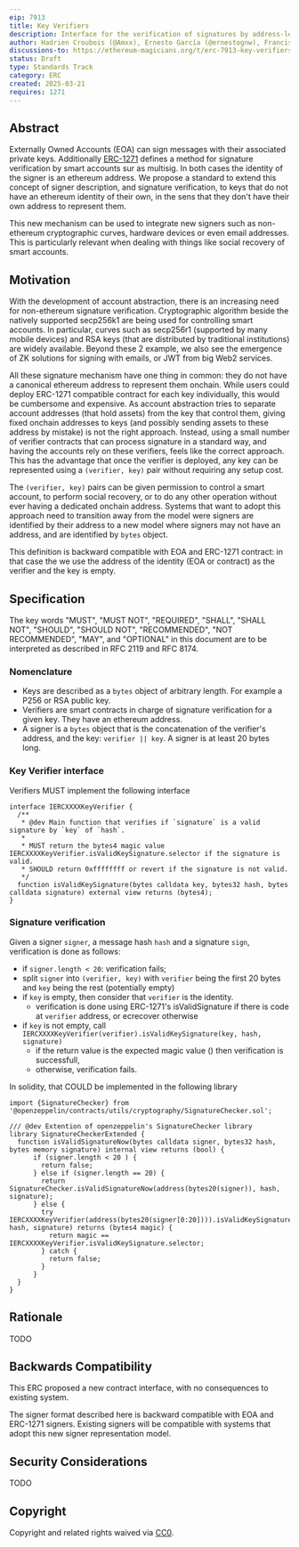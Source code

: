 ```yaml
---
eip: 7913
title: Key Verifiers
description: Interface for the verification of signatures by address-less keys
author: Hadrien Croubois (@Amxx), Ernesto García (@ernestognw), Francisco Giordano (@frangio), Aryeh Greenberg (@arr00)
discussions-to: https://ethereum-magicians.org/t/erc-7913-key-verifiers/23262
status: Draft
type: Standards Track
category: ERC
created: 2025-03-21
requires: 1271
---
```


## Abstract

Externally Owned Accounts (EOA) can sign messages with their associated private keys. Additionally [ERC-1271](./eip-1271.md) defines a method for signature verification by smart accounts sur as multisig. In both cases the identity of the signer is an ethereum address. We propose a standard to extend this concept of signer description, and signature verification, to keys that do not have an ethereum identity of their own, in the sens that they don't have their own address to represent them.

This new mechanism can be used to integrate new signers such as non-ethereum cryptographic curves, hardware devices or even email addresses. This is particularly relevant when dealing with things like social recovery of smart accounts.

## Motivation

With the development of account abstraction, there is an increasing need for non-ethereum signature verification. Cryptographic algorithm beside the natively supported secp256k1 are being used for controlling smart accounts. In particular, curves such as secp256r1 (supported by many mobile devices) and RSA keys (that are distributed by traditional institutions) are widely available. Beyond these 2 example, we also see the emergence of ZK solutions for signing with emails, or JWT from big Web2 services.

All these signature mechanism have one thing in common: they do not have a canonical ethereum address to represent them onchain. While users could deploy ERC-1271 compatible contract for each key individually, this would be cumbersome and expensive. As account abstraction tries to separate account addresses (that hold assets) from the key that control them, giving fixed onchain addresses to keys (and possibly sending assets to these address by mistake) is not the right approach. Instead, using a small number of verifier contracts that can process signature in a standard way, and having the accounts rely on these verifiers, feels like the correct approach. This has the advantage that once the verifier is deployed, any key can be represented using a `(verifier, key)` pair without requiring any setup cost.

The `(verifier, key)` pairs can be given permission to control a smart account, to perform social recovery, or to do any other operation without ever having a dedicated onchain address. Systems that want to adopt this approach need to transition away from the model were signers are identified by their address to a new model where signers may not have an address, and are identified by `bytes` object.

This definition is backward compatible with EOA and ERC-1271 contract: in that case the we use the address of the identity (EOA or contract) as the verifier and the key is empty.

## Specification

The key words "MUST", "MUST NOT", "REQUIRED", "SHALL", "SHALL NOT", "SHOULD", "SHOULD NOT", "RECOMMENDED", "NOT RECOMMENDED", "MAY", and "OPTIONAL" in this document are to be interpreted as described in RFC 2119 and RFC 8174.

### Nomenclature

- Keys are described as a `bytes` object of arbitrary length. For example a P256 or RSA public key.
- Verifiers are smart contracts in charge of signature verification for a given key. They have an ethereum address.
- A signer is a `bytes` object that is the concatenation of the verifier's address, and the key: `verifier || key`. A signer is at least 20 bytes long.

### Key Verifier interface

Verifiers MUST implement the following interface

```solidity
interface IERCXXXXKeyVerifier {
  /**
   * @dev Main function that verifies if `signature` is a valid signature by `key` of `hash`.
   *
   * MUST return the bytes4 magic value IERCXXXXKeyVerifier.isValidKeySignature.selector if the signature is valid.
   * SHOULD return 0xffffffff or revert if the signature is not valid.
   */
  function isValidKeySignature(bytes calldata key, bytes32 hash, bytes calldata signature) external view returns (bytes4);
}
```

### Signature verification

Given a signer `signer`, a message hash `hash` and a signature `sign`, verification is done as follows:

- if `signer.length < 20`: verification fails;
- split `signer` into `(verifier, key)` with `verifier` being the first 20 bytes and `key` being the rest (potentially empty)
- if `key` is empty, then consider that `verifier` is the identity.
  - verification is done using ERC-1271's isValidSignature if there is code at `verifier` address, or ecrecover otherwise
- if `key` is not empty, call `IERCXXXXKeyVerifier(verifier).isValidKeySignature(key, hash, signature)`
  - if the return value is the expected magic value () then verification is successfull,
  - otherwise, verification fails.

In solidity, that COULD be implemented in the following library

```solidity
import {SignatureChecker} from '@openzeppelin/contracts/utils/cryptography/SignatureChecker.sol';

/// @dev Extention of openzeppelin's SignatureChecker library
library SignatureCheckerExtended {
  function isValidSignatureNow(bytes calldata signer, bytes32 hash, bytes memory signature) internal view returns (bool) {
      if (signer.length < 20 ) {
        return false;
      } else if (signer.length == 20) {
        return SignatureChecker.isValidSignatureNow(address(bytes20(signer)), hash, signature);
      } else {
        try IERCXXXXKeyVerifier(address(bytes20(signer[0:20]))).isValidKeySignature(signer[20:], hash, signature) returns (bytes4 magic) {
          return magic == IERCXXXXKeyVerifier.isValidKeySignature.selector;
        } catch {
          return false;
        }
      }
  }
}
```

## Rationale

TODO

## Backwards Compatibility

This ERC proposed a new contract interface, with no consequences to existing system.

The signer format described here is backward compatible with EOA and ERC-1271 signers. Existing signers will be compatible with systems that adopt this new signer representation model.

## Security Considerations

TODO

## Copyright

Copyright and related rights waived via [CC0](../LICENSE.md).
